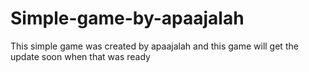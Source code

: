 # Simple-game-by-apaajalah
This simple game was created by apaajalah and this game will get the update soon when that was ready
